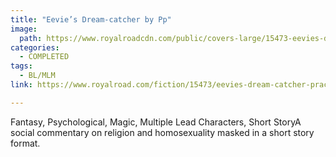 ```yaml
---
title: "Eevie’s Dream-catcher by Pp"
image:
  path: https://www.royalroadcdn.com/public/covers-large/15473-eevies-dream-catcher-practice.jpg
categories:
  - COMPLETED
tags:
  - BL/MLM
link: https://www.royalroad.com/fiction/15473/eevies-dream-catcher-practice

---
```

Fantasy, Psychological, Magic, Multiple Lead Characters, Short StoryA social commentary on religion and homosexuality masked in a short story format.

